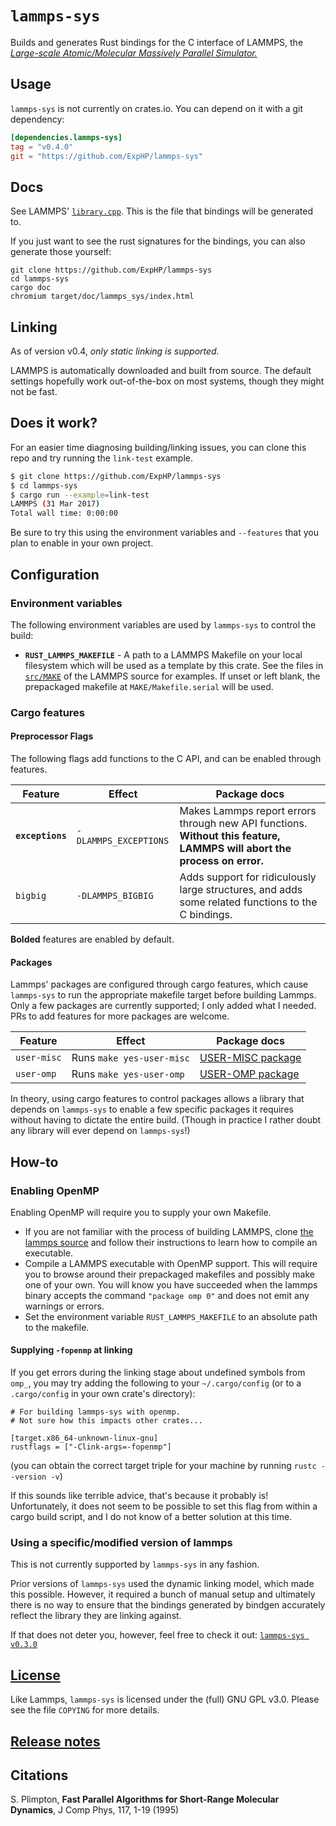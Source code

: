# `lammps-sys`

Builds and generates Rust bindings for the C interface of LAMMPS, the [*Large-scale Atomic/Molecular Massively Parallel Simulator.*](http://lammps.sandia.gov/)

## Usage

`lammps-sys` is not currently on crates.io.  You can depend on it with a git dependency:

<!-- Please remember to update ALL TOML examples, not just this one! -->
```toml
[dependencies.lammps-sys]
tag = "v0.4.0"
git = "https://github.com/ExpHP/lammps-sys"
```

## Docs

<!-- NOTE: The cpp file has the doc comments, not the h file -->
See LAMMPS' [`library.cpp`].  This is the file that bindings will be generated to.

If you just want to see the rust signatures for the bindings, you can also generate those yourself:

```
git clone https://github.com/ExpHP/lammps-sys
cd lammps-sys
cargo doc
chromium target/doc/lammps_sys/index.html
```

## Linking

As of version v0.4, *only static linking is supported.*

LAMMPS is automatically downloaded and built from source.  The default settings hopefully work out-of-the-box on most systems, though they might not be fast.

## Does it work?

For an easier time diagnosing building/linking issues, you can clone this repo and try running the `link-test` example.

```sh
$ git clone https://github.com/ExpHP/lammps-sys
$ cd lammps-sys
$ cargo run --example=link-test
LAMMPS (31 Mar 2017)
Total wall time: 0:00:00
```

Be sure to try this using the environment variables and `--features` that you plan to enable in your own project.

## Configuration

### Environment variables

The following environment variables are used by `lammps-sys` to control the build:

* **`RUST_LAMMPS_MAKEFILE`** - A path to a LAMMPS Makefile on your local filesystem which will be used as a template by this crate.  See the files in [`src/MAKE`] of the LAMMPS source for examples.  If unset or left blank, the prepackaged makefile at `MAKE/Makefile.serial` will be used.

### Cargo features

#### Preprocessor Flags

The following flags add functions to the C API, and can be enabled through features.

| Feature | Effect | Package docs |
| ------- | ------ | ----- |
| **`exceptions`** | `-DLAMMPS_EXCEPTIONS` | Makes Lammps report errors through new API functions. **Without this feature, LAMMPS will abort the process on error.** |
| `bigbig`  | `-DLAMMPS_BIGBIG` | Adds support for ridiculously large structures, and adds some related functions to the C bindings. |

**Bolded** features are enabled by default.

#### Packages

Lammps' packages are configured through cargo features, which cause `lammps-sys` to run the appropriate makefile target before building Lammps. Only a few packages are currently supported; I only added what I needed. PRs to add features for more packages are welcome.

| Feature | Effect | Package docs |
| ------- | ------ | ----- |
| `user-misc` | Runs `make yes-user-misc` | [USER-MISC package](http://lammps.sandia.gov/doc/Section_packages.html#user-misc-package) |
| `user-omp`  | Runs `make yes-user-omp` | [USER-OMP package](http://lammps.sandia.gov/doc/accelerate_omp.html) |

In theory, using cargo features to control packages allows a library that depends on `lammps-sys` to enable a few specific packages it requires without having to dictate the entire build. (Though in practice I rather doubt any library will ever depend on `lammps-sys`!)

## How-to

### Enabling OpenMP

Enabling OpenMP will require you to supply your own Makefile.

* If you are not familiar with the process of building LAMMPS, clone [the lammps source] and follow their instructions to learn how to compile an executable.
* Compile a LAMMPS executable with OpenMP support. This will require you to browse around their prepackaged makefiles and possibly make one of your own. You will know you have succeeded when the lammps binary accepts the command `"package omp 0"` and does not emit any warnings or errors.
* Set the environment variable `RUST_LAMMPS_MAKEFILE` to an absolute path to the makefile.

#### Supplying `-fopenmp` at linking

If you get errors during the linking stage about undefined symbols from `omp_`, you may try adding the following to your `~/.cargo/config` (or to a `.cargo/config` in your own crate's directory):

```
# For building lammps-sys with openmp.
# Not sure how this impacts other crates...

[target.x86_64-unknown-linux-gnu]
rustflags = ["-Clink-args=-fopenmp"]
```

(you can obtain the correct target triple for your machine by running `rustc --version -v`)

If this sounds like terrible advice, that's because it probably is!  Unfortunately, it does not seem to be possible to set this flag from within a cargo build script, and I do not know of a better solution at this time.

### Using a specific/modified version of lammps

This is not currently supported by `lammps-sys` in any fashion.

Prior versions of `lammps-sys` used the dynamic linking model, which made this possible. However, it required a bunch of manual setup and ultimately there is no way to ensure that the bindings generated by bindgen accurately reflect the library they are linking against.

<!-- DO NOT UPDATE THIS VERSION NUMBER! -->
<!-- It should remain at 0.3.0, the last version with dynamic linking. -->
If that does not deter you, however, feel free to check it out: [`lammps-sys v0.3.0`](https://github.com/ExpHP/lammps-sys/tree/v0.3.0)

## [License](COPYING)

Like Lammps, `lammps-sys` is licensed under the (full) GNU GPL v3.0. Please see the file `COPYING` for more details.

## [Release notes](relnotes.md)

## Citations

S. Plimpton, **Fast Parallel Algorithms for Short-Range Molecular Dynamics**, J Comp Phys, 117, 1-19 (1995)

<!-- These links should all be maintained to point to the version
     of lammps that is built by `lammps-sys`                      -->
[`src/MAKE`]: https://github.com/lammps/lammps/tree/patch_5Feb2018/src/MAKE
[`library.cpp`]: https://github.com/lammps/lammps/blob/patch_5Feb2018/src/library.cpp
[the lammps source]: https://github.com/lammps/lammps/tree/patch_5Feb2018
